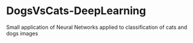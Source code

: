 # DogsVsCats-DeepLearning
Small application of Neural Networks applied to classification of cats and dogs images

